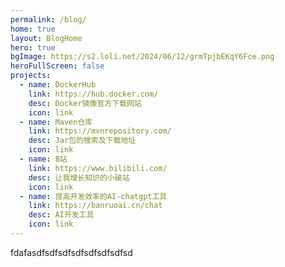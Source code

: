 ```yaml
---
permalink: /blog/
home: true
layout: BlogHome
hero: true
bgImage: https://s2.loli.net/2024/06/12/grmTpjbEKqY6Fce.png
heroFullScreen: false
projects:
  - name: DockerHub
    link: https://hub.docker.com/
    desc: Docker镜像官方下载网站
    icon: link
  - name: Maven仓库
    link: https://mvnrepository.com/	
    desc: Jar包的搜索及下载地址
    icon: link
  - name: B站
    link: https://www.bilibili.com/	
    desc: 让我增长知识的小破站
    icon: link
  - name: 提高开发效率的AI-chatgpt工具
    link: https://banruoai.cn/chat
    desc: AI开发工具
    icon: link
---
```



fdafasdfsdfsdfsdfsdfsdfsdfsd